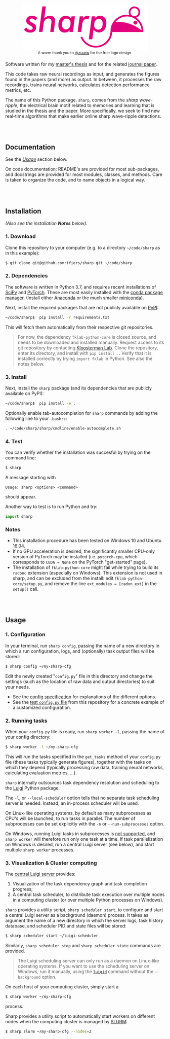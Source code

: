 <p align="center">
  <img src="logo.png" alt="Logo for this project: a stylized rat and the name "Sharp">
  <br>
  <sup>A warm thank you to <a href="https://github.com/zuurw">@zuurw</a> for the free logo design.</sup>
</p>

Software written for my [master's thesis](https://github.com/tfiers/master-thesis) 
and for the related [journal paper](https://github.com/tfiers/neural-network-paper).

This code takes raw neural recordings as input, and generates the figures found
in the papers (and more) as output. In between, it processes the raw
recordings, trains neural networks, calculates detection performance metrics,
etc.

The name of this Python package, `sharp`, comes from the _sharp wave-ripple_,
the electrical brain motif related to memories and learning that is studied
in the thesis and the paper. More specifically, we seek to find new real-time
algorithms that make earlier online sharp wave-ripple detections.




<br>
<br>

## Documentation

See the [_Usage_](#Usage) section below.

On code documentation: README's are provided for most sub-packages,
and docstrings are provided for most modules, classes, and methods.
Care is taken to organize the code, and to name objects in a logical way.




<br>
<br>

## Installation

*(Also see the installation __Notes__ below).*

### 1. Download

Clone this repository to your computer (e.g. to a directory `~/code/sharp` as
in this example):
```bash
$ git clone git@github.com:tfiers/sharp.git ~/code/sharp
```

### 2. Dependencies

The software is written in Python 3.7, and requires recent installations of
[SciPy](https://scipy.org/) and [PyTorch](https://pytorch.org/).
These are most easily installed with the [conda package manager](https://conda.io/docs/index.html).
(Install either [Anaconda](https://www.anaconda.com/distribution/)
or the much smaller [miniconda](https://docs.conda.io/en/latest/miniconda.html)).

Next, install the required packages that are not publicly available on
[PyPI](https://pypi.org/):
```bash
~/code/sharp$  pip install -r requirements.txt
```
This will fetch them automatically from their respective git repositories.

> For now, the dependency `fklab-python-core` is closed source, and needs to be
downloaded and installed manually. Request access to its git repository by
contacting [Kloosterman Lab](https://kloostermanlab.org/). Clone the
repository, enter its directory, and install with `pip install .`. Verify that
it is installed correctly by trying `import fklab` in Python. See also the
notes below.


### 3. Install

Next, install the `sharp` package (and its dependencies that are publicly 
available on PyPI):
```bash
~/code/sharp$  pip install -e .
```

Optionally enable tab-autocompletion for `sharp` commands by adding the
following line to your `.bashrc`:
```sh
. ~/code/sharp/sharp/cmdline/enable-autocomplete.sh
```


### 4. Test

You can verify whether the installation was succesful by trying on the command
line:

```bash
$ sharp
```

A message starting with 
```
Usage: sharp <options> <command>
```
should appear.


Another way to test is to run Python and try:

```py
import sharp
```


### Notes

- This installation procedure has been tested on Windows 10 and Ubuntu 16.04.
- If no GPU acceleration is desired, the significantly smaller CPU-only 
  version of PyTorch may be installed (i.e. `pytorch-cpu`, which corresponds 
  to `CUDA = None` on the PyTorch "get-started" page).
- The installation of `fklab-python-core` might fail while trying to build its
  `radonc` extension (especially on Windows). This extension is not used in
   sharp, and can be excluded from the install: edit `fklab-python-core/setup.py`,
   and remove the line `ext_modules = [radon_ext]` in the `setup()` call.




<br>
<br>

## Usage

### 1. Configuration

In your terminal, run `sharp config`, passing the name of a new directory in
which a run configuration, logs, and (optionally) task output files will be
stored:

```bash
$ sharp config ~/my-sharp-cfg
```

Edit the newly created "`config.py`" file in this directory and change the
settings (such as the location of raw data and output directories) to suit your
needs.

- See the [config specification](/sharp/config/spec.py) for explanations of the
different options.
- See the [test `config.py` file](/tests/system/config.py) from this repository
for a concrete example of a customized configuration.


### 2. Running tasks

When your `config.py` file is ready, run `sharp worker -l`, passing the name
of your config directory:
```bash
$ sharp worker -l ~/my-sharp-cfg
```
This will run the tasks specified in the `get_tasks` method of your `config.py`
file (these tasks typically generate figures), together with the tasks on which
they depend (typically processing raw data, training neural networks,
calculating evaluation metrics, ...).

`sharp` internally outsources task dependency resolution and scheduling to
the [Luigi](https://luigi.readthedocs.io) Python package.

The `-l`, or `--local-scheduler` option tells that no separate task
scheduling server is needed. Instead, an in-process scheduler will be used.

On Linux-like operating systems, by default as many subprocesses as CPU's will
be launched, to run tasks in parallel. The number of subprocesses can be
set explicitly with the `-n` or `--num-subprocesses` option.

On Windows, running Luigi tasks in subprocesses is [not supported](https://github.com/spotify/luigi/pull/2720),
and `sharp worker` will therefore run only one task at a time. If task
parallelization on Windows is desired, run a central Luigi server (see below),
and start multiple `sharp worker` processes.



### 3. Visualization & Cluster computing

The [central Luigi server](https://luigi.readthedocs.io/en/stable/central_scheduler.html)
provides:
1. Visualization of the task dependency graph and task completion progress;
2. A central task scheduler, to distribute task execution over multiple nodes
    in a computing cluster (or over multiple Python processes on Windows). 

`sharp` provides a utility script, `sharp scheduler start`, to configure and
start a central Luigi server as a background (daemon) process. It takes as
argument the name of a new directory in which the server logs, task history
database, and scheduler PID and state files will be stored:
```bash
$ sharp scheduler start ~/luigi-scheduler
```

Similarly, `sharp scheduler stop` and `sharp scheduler state` commands are
provided.

> The Luigi scheduling server can only run as a daemon on Linux-like operating
systems. If you want to use the scheduling server on Windows, run it manually,
using the [`luigid`](https://luigi.readthedocs.io/en/stable/central_scheduler.html)
command without the `--background` option.

On each host of your computing cluster, simply start a
```bash
$ sharp worker ~/my-sharp-cfg
```
process.

Sharp provides a utility script to automatically start workers on different
nodes when the computing cluster is managed by [SLURM](https://slurm.schedmd.com/overview.html):
```bash
$ sharp slurm ~/my-sharp-cfg --nodes=2
```

